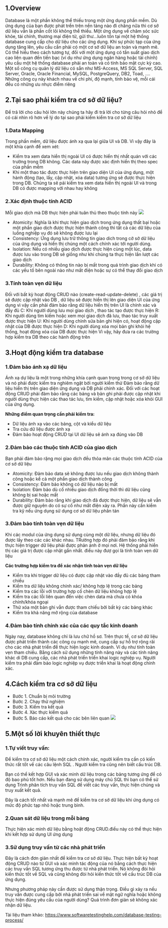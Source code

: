 ## 1.Overview
Database là một phần không thể thiếu trong một ứng dụng phần mềm. Dù ứng dụng của bạn được phát trển trên nền tảng nào đi chăng nữa thì cơ sở dữ liệu vẫn là phần cốt lõi không thể thiếu.
 Một ứng dụng về chăm sóc sức khỏe, tài chính, thương mại điện tử, gửi thư...luôn tồn tại một hệ thống database cung cấp cho dữ liệu cho các ứng dụng.
 Khi sự phức tạp của ứng dụng tăng lên, yêu cầu cần phải có một cơ sở dữ liệu an toàn và mạnh mẽ. Có thể hiểu theo cách tương tự, đối với một ứng dụng có tần suất giao dịch cao liên quan đến tiền bạc (ví dụ như ứng dụng ngân hàng hoặc tài chính) yêu cầu một hệ thống database phải an toàn và có tính bảo mật cực kỳ cao.
 Một số công cụ quản lý dữ liệu có sẵn như MS-Access, MS SQL Server, SQL Server, Oracle, Oracle Financial, MySQL, PostgreQuery, DB2, Toad, .... Những công cụ này khách nhau về chi phí, độ mạnh, tính bảo vệ, mỗi cái đều có những ưu nhực điểm riêng
 
##  2.Tại sao phải kiểm tra cơ sở dữ liệu?
Để trả lời cho câu hỏi lớn này chúng ta hãy đi trả lời cho từng câu hỏi nhỏ để có cái nhìn rõ hơn về lý do tại sao phải kiểm kiểm tra cơ sở dữ liệu
### 1.Data Mapping
Trong phần mềm, dữ liệu được ánh xạ qua lại giữa UI và DB. Vì vậy đây là một khía cạnh để xem xét:
* Kiểm tra xem data hiển thị ngoài UI có được hiển thị nhất quán với các trường trong DB không. Các data này được xác định hiển thị theo spec của phần mềm
* Khi một thao tác được thực hiện trên giao diện UI của ứng dụng, một hành động (tạo, lấy, cập nhật, xóa data) tương ứng sẽ được thực hiện trong DB. Chúng ta sẽ pải kiểm tra xem data hiển thị ngoài UI và trong DB có được mapping với nhau hay không

### 2.Xác định thuộc tính ACID
Mỗi giao dịch mà DB thực hiện phải tuân thủ theo thuộc tính này 
![](https://images.viblo.asia/ce5a2ee4-8efe-48f1-ae09-93e95ed4c3e1.jpg)
* Atomicity: Nghĩa là khi thực hiện giao dịch trong ứng dụng thất bại hoặc một phần giao dịch được thực hiện thành công thì tất cả các dữ liệu của luồng nghiệp vụ đó sẽ không được lưu lại
* Consistency: Ứng dụng lưu trữ thông tin giao dich trong cở sở dữ liệu của ứng dụng và hiển thị chúng một cách chính xác tới người dùng.
* Isolation: Nếu có nhiều giao dịch được thực hiện cùng một lúc, data được lưu vào trong DB sẽ giống như khi chúng ta thực hiện lần lượt các giao dịch
* Durability: Không có thông tin nào bị mất trong quá trình giao dịch khi có các yếu tố bên ngoài nào như mất điện hoặc sự có thể thay đổi giao dịch

### 3.Tính toàn vẹn dữ liệu
Đối với bất kỳ hoạt động CRUD nào (create-read-update-delete) , các giá trị sẽ được cập nhật vào DB , dữ liệu sẽ được hiển thị lên giao diện UI của ứng dụng vì vậy cần phải đảm bảo rằng dữ liệu hiển thị trên UI là chính xác và đầy đủ
C: Khi người dùng lưu mọi giao dịch , thao tác tạo được thực hiện
R: Khi người dùng tìm kiếm hoặc xem mọi giao dịch đã lưu, thao tác truy xuất được thực hiện
U: Khi người dùng chỉnh sửa bản ghi hiện có, hoạt động cập nhật của DB được thực hiện
D: Khi người dùng xóa mọi bản ghi khỏi hệ thống, hoạt động xóa của DB được thực hiện
 Vì vậy, hãy đưa ra các trường hợp kiểm tra DB theo các hành động trên
 
##  3.Hoạt động kiểm tra database
### 1.Đảm bảo ánh xạ dữ liệu
Ánh xạ dự liệu là một trong những khía cạnh quan trọng trong cơ sở dữ liệu và nó phải được kiểm tra nghiêm ngặt bởi người kiểm thử
Đảm bảo rằng dữ liệu hiển thị trên giao diện ứng dụng và DB phải chính xác. Đối với các hoạt động CRUD phải đảm bảo rằng các bảng và bản ghi phải được cập nhật khi người dùng thực hiện các thao tác lưu, tìm kiếm, cập nhật hoặc xóa khỏi GUI của ứng dụng.

**Những điểm quan trọng cần phải kiểm tra:**
* Dữ liệu ánh xạ vào các bảng, cột và kiểu dữ liệu 
* Tra cứu dữ liệu được ánh xạ
* Đảm bảo hoạt động CRUD tại UI dữ liệu sẽ ánh xạ đúng vào DB

### 2.Đảm bảo các thuộc tính ACID của giao dịch
Bạn phải đảm bảo rặng mọi giao dịch đều thỏa mãn các thuộc tính ACID của cơ sở dữ liệu
* Atomicity: Đảm bảo data sẽ không được lưu nếu giao dịch không thành công hoặc kể cả một phần giao dịch thành công
* Consistency: Đảm bảo không có dữ liệu nào bị mất
* Isolation: Đảm bảo dù cố nhiều giao dịch đồng thời thì dữ liệu cũng không bị sai hoặc mất
* Durability: Đảm bảo rằng khi giao dịch đã được thực hiện, dữ liệu sẽ vẫn được giữ nguyên do có sự cố như mất điện xảy ra. Phần này cần kiểm tra kỹ nếu ứng dụng sử dụng cơ sở dữ liệu phân tán

### 3.Đảm bảo tính toàn vẹn dữ liệu
Khi các modul của ứng dụng sử dụng cùng một dữ liệu, nhưng dữ liệu đó được lấy theo các các khác nhau. TRường hợp đó phải đảm bảo rằng khi thực hiện trigger dữ liệu phải được phản ánh ở mọi nơi. Hệ thống phải hiển thị các giá trị được cập nhật gần nhất. điều này đượ gọi là tính toàn vẹn dữ liệu

**Các trường hợp kiểm tra để xác nhận tính toàn vẹn dữ liệu**
* Kiểm tra khi trigger dữ liệu có được cập nhật vào đầy đủ các bảng tham chiếu
* Kiểm tra dữ liệu không chính xác/ không hợp lệ trong các bảng
* Kiểm tra các lỗi với trường hợp cố chèn dữ liệu không hợp lệ
* Kiểm tra các lỗi liên quan đến việc chèn data mà chưa có khóa chính/khóa ngoại
* Thử xóa một bản ghi vẫn được tham chiếu bởi bất kỳ các bảng khác
* Kiểm tra khả năng mở rộng của database

### 4.Đảm bảo tính chính xác của các quy tắc kinh doanh
Ngày nay, database không chỉ là lưu chữ hồ sơ. Trên thực tế, cơ sở dữ liệu được phát triển thành các công cụ mạnh mẽ, cung cấp sự hỗ trợ rộng rãi cho các nhà phát triển để thực hiện logic kinh doanh. Ví dụ như tính toàn vẹn tham chiếu. Bằng cách sử dụng những tính năng này và các tính năng khác di DB cung cấp, các nhà phát triển triển khai logic nghiệp vụ. Người kiểm tra phải đảm bảo logic nghiệp vụ được triển khai là hoạt động chính xác.

## 4.Cách kiểm tra cơ sở dữ liệu
* Bước 1. Chuẩn bị môi trường
* Bước 2. Chạy thử nghiệm
* Bước 3. Kiểm tra kết quả
* Bước 4. Xác thực kiểm quả
* Bước 5. Báo cáo kết quả cho các bên liên quan 
![](https://images.viblo.asia/74790c40-8b65-4f3f-9643-427ebac92295.jpg)

## 5.Một số lời khuyên thiết thực
### 1.Tự viết truy vấn:
Để kiểm tra cơ sở dữ liệu một cách chính xác, người kiểm tra cần có kiến thức rất tốt về các câu lệnh SQL . Người kiểm tra cũng nên biết cấu trúc DB.

Bạn có thể kết hợp GUI và xác minh dữ liệu trong các bảng tương ứng để có độ bao phủ tốt hơn. Nếu bạn đang sử dụng máy chủ SQL thì bạn có thể sử dụng Trình phân tích truy vấn SQL để viết các truy vấn, thực hiện chúng và truy xuất kết quả.

Đây là cách tốt nhất và mạnh mẽ để kiểm tra cơ sở dữ liệu khi ứng dụng có mức độ phức tạp nhỏ hoặc trung bình.

### 2.Quan sát dữ liệu trong mỗi bảng
Thực hiện xác minh dữ liệu bằng hoặt động CRUD.điều này có thể thực hiện khi kết hợp sử dụng UI ứng dụng

### 3.Sử dụng truy vấn từ các nhà phát triển
Đây là cách đơn giản nhất để kiểm tra cơ sở dữ liệu. Thực hiện bất kỳ hoạt động CRUD nào từ GUI và xác minh tác động của nó bằng cách thực hiện các truy vấn SQL tương ứng thu được từ nhà phát triển. Nó không đòi hỏi kiến thức tốt về SQL và cũng không đòi hỏi kiến thức tốt về cấu trúc DB của ứng dụng.

Nhưng phương pháp này cần được sử dụng thận trọng. Điều gì xảy ra nếu truy vấn được cung cấp bởi nhà phát triển sai về mặt ngữ nghĩa hoặc không thực hiện đúng yêu cầu của người dùng? Quá trình đơn giản sẽ không xác nhận dữ liệu.

Tài liệu tham khảo: https://www.softwaretestinghelp.com/database-testing-process/